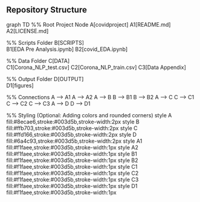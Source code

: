 ## Repository Structure
graph TD
  %% Root Project Node
  A[covidproject]
  A1[README.md]
  A2[LICENSE.md]
  
  %% Scripts Folder
  B[SCRIPTS]  
  B1[EDA Pre Analysis.ipynb]
  B2[covid_EDA.ipynb]
  
  %% Data Folder
  C[DATA]  
  C1[Corona_NLP_test.csv]
  C2[Corona_NLP_train.csv]
  C3[Data Appendix]

  %% Output Folder
  D[OUTPUT]  
  D1[figures]

  %% Connections
  A --> A1
  A --> A2
  A --> B
  B --> B1
  B --> B2
  A --> C
  C --> C1
  C --> C2
  C --> C3
  A --> D
  D --> D1

  %% Styling (Optional: Adding colors and rounded corners)
  style A fill:#8ecae6,stroke:#003d5b,stroke-width:2px
  style B fill:#ffb703,stroke:#003d5b,stroke-width:2px
  style C fill:#ffd166,stroke:#003d5b,stroke-width:2px
  style D fill:#6a4c93,stroke:#003d5b,stroke-width:2px
  style A1 fill:#f1faee,stroke:#003d5b,stroke-width:1px
  style A2 fill:#f1faee,stroke:#003d5b,stroke-width:1px
  style B1 fill:#f1faee,stroke:#003d5b,stroke-width:1px
  style B2 fill:#f1faee,stroke:#003d5b,stroke-width:1px
  style C1 fill:#f1faee,stroke:#003d5b,stroke-width:1px
  style C2 fill:#f1faee,stroke:#003d5b,stroke-width:1px
  style C3 fill:#f1faee,stroke:#003d5b,stroke-width:1px
  style D1 fill:#f1faee,stroke:#003d5b,stroke-width:1px
